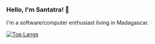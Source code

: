 ### Hello, I'm Santatra! 👋
I'm a software/computer enthusiast living in Madagascar.

[![Top Langs](https://github-readme-stats.vercel.app/api/top-langs/?username=HarimbolaSantatra&theme=tokyonight&layout=compactcard_width=550)](https://github.com/HarimbolaSantatra)
